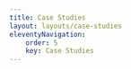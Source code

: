 ```yaml
---
title: Case Studies
layout: layouts/case-studies
eleventyNavigation:
    order: 5
    key: Case Studies
---
```

